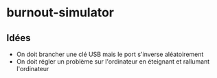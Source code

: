 # burnout-simulator

## Idées

- On doit brancher une clé USB mais le port s'inverse aléatoirement
- On doit régler un problème sur l'ordinateur en éteignant et rallumant l'ordinateur
